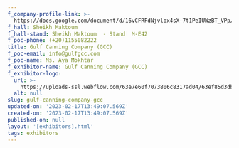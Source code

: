 ```yaml
---
f_company-profile-link: >-
  https://docs.google.com/document/d/16vCFRFdNjvlox4sX-7t1PeIUWzBT_VPp/edit?usp=share_link&ouid=111844397792848099856&rtpof=true&sd=true
f_hall: Sheikh Maktoum
f_hall-stand: Sheikh Maktoum  - Stand  M-E42
f_poc-phone: (+20)1155082222
title: Gulf Canning Company (GCC)
f_poc-email: info@gulfgcc.com
f_poc-name: Ms. Aya Mokhtar
f_exhibitor-name: Gulf Canning Company (GCC)
f_exhibitor-logo:
  url: >-
    https://uploads-ssl.webflow.com/63e7e60f7073806c8317ad04/63ef85d3db21be1cbdf28848_YzdlMQ.png
  alt: null
slug: gulf-canning-company-gcc
updated-on: '2023-02-17T13:49:07.569Z'
created-on: '2023-02-17T13:49:07.569Z'
published-on: null
layout: '[exhibitors].html'
tags: exhibitors
---
```



